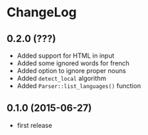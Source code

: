 ChangeLog
=========

0.2.0 (???)
-----------
* Added support for HTML in input
* Added some ignored words for french
* Added option to ignore proper nouns
* Added `detect_local` algorithm
* Added `Parser::list_languages()` function

0.1.0 (2015-06-27)
------------------

* first release
